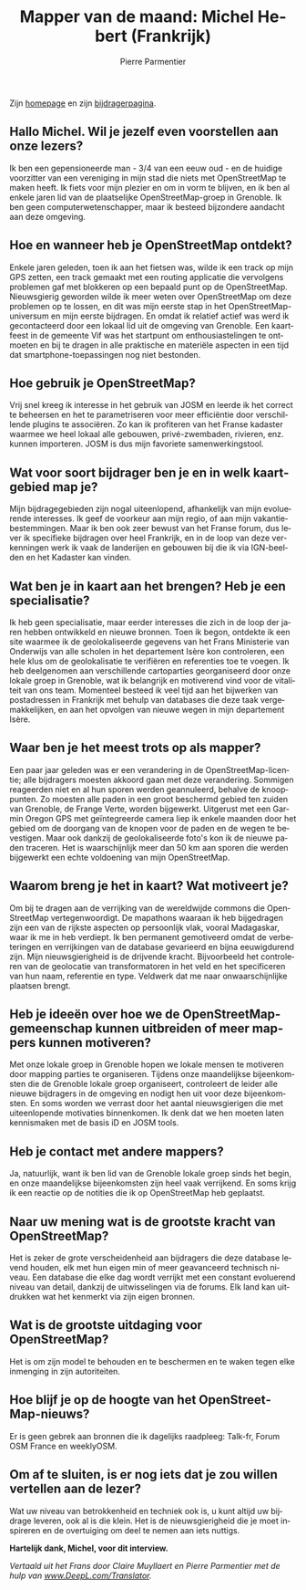 ﻿---
title: "Mapper van de maand: Michel Hebert (Frankrijk)"
featured:
layout: post
category: motm
author: Pierre Parmentier
lang: nl
---

Zijn [homepage](https://www.openstreetmap.org/user/chimel38) en zijn [bijdragerpagina](https://hdyc.neis-one.org/?chimel38).

## Hallo Michel. Wil je jezelf even voorstellen aan onze lezers?

Ik ben een gepensioneerde man - 3/4 van een eeuw oud - en de huidige voorzitter van een vereniging in mijn stad die niets met OpenStreetMap te maken heeft. Ik fiets voor mijn plezier en om in vorm te blijven, en ik ben al enkele jaren lid van de plaatselijke OpenStreetMap-groep in Grenoble. Ik ben geen computerwetenschapper, maar ik besteed bijzondere aandacht aan deze omgeving. 

## Hoe en wanneer heb je OpenStreetMap ontdekt?

Enkele jaren geleden, toen ik aan het fietsen was, wilde ik een track op mijn GPS zetten, een track gemaakt met een routing applicatie die vervolgens problemen gaf met blokkeren op een bepaald punt op de OpenStreetMap. Nieuwsgierig geworden wilde ik meer weten over OpenStreetMap om deze problemen op te lossen, en dit was mijn eerste stap in het OpenStreetMap-universum en mijn eerste bijdragen. En omdat ik relatief actief was werd ik gecontacteerd door een lokaal lid uit de omgeving van Grenoble. Een kaartfeest in de gemeente Vif was het startpunt om enthousiastelingen te ontmoeten en bij te dragen in alle praktische en materiële aspecten in een tijd dat smartphone-toepassingen nog niet bestonden.

## Hoe gebruik je OpenStreetMap?

Vrij snel kreeg ik interesse in het gebruik van JOSM en leerde ik het correct te beheersen en het te parametriseren voor meer efficiëntie door verschillende plugins te associëren. Zo kan ik profiteren van het Franse kadaster waarmee we heel lokaal alle gebouwen, privé-zwembaden, rivieren, enz. kunnen importeren. JOSM is dus mijn favoriete samenwerkingstool.

## Wat voor soort bijdrager ben je en in welk kaartgebied map je?

Mijn bijdragegebieden zijn nogal uiteenlopend, afhankelijk van mijn evoluerende interesses. Ik geef de voorkeur aan mijn regio, of aan mijn vakantiebestemmingen. Maar ik ben ook zeer bewust van het Franse forum, dus lever ik specifieke bijdragen over heel Frankrijk, en in de loop van deze verkenningen werk ik vaak de landerijen en gebouwen bij die ik via IGN-beelden en het Kadaster kan vinden.

## Wat ben je in kaart aan het brengen? Heb je een specialisatie?

Ik heb geen specialisatie, maar eerder interesses die zich in de loop der jaren hebben ontwikkeld en nieuwe bronnen. Toen ik begon, ontdekte ik een site waarmee ik de geolokaliseerde gegevens van het Frans Ministerie van Onderwijs van alle scholen in het departement Isère kon controleren, een hele klus om de geolokalisatie te verifiëren en referenties toe te voegen. Ik heb deelgenomen aan verschillende cartoparties georganiseerd door onze lokale groep in Grenoble, wat ik belangrijk en motiverend vind voor de vitaliteit van ons team. Momenteel besteed ik veel tijd aan het bijwerken van postadressen in Frankrijk met behulp van databases die deze taak vergemakkelijken, en aan het opvolgen van nieuwe wegen in mijn departement Isère. 

## Waar ben je het meest trots op als mapper?

Een paar jaar geleden was er een verandering in de OpenStreetMap-licentie; alle bijdragers moesten akkoord gaan met deze verandering. Sommigen reageerden niet en al hun sporen werden geannuleerd, behalve de knooppunten. Zo moesten alle paden in een groot beschermd gebied ten zuiden van Grenoble, de Frange Verte, worden bijgewerkt. Uitgerust met een Garmin Oregon GPS met geïntegreerde camera liep ik enkele maanden door het gebied om de doorgang van de knopen voor de paden en de wegen te bevestigen. Maar ook dankzij de geolokaliseerde foto's kon ik de nieuwe paden traceren. Het is waarschijnlijk meer dan 50 km aan sporen die werden bijgewerkt een echte voldoening van mijn OpenStreetMap.

## Waarom breng je het in kaart? Wat motiveert je?

Om bij te dragen aan de verrijking van de wereldwijde commons die OpenStreetMap vertegenwoordigt. De mapathons waaraan ik heb bijgedragen zijn een van de rijkste aspecten op persoonlijk vlak, vooral Madagaskar, waar ik me in heb verdiept. Ik ben permanent gemotiveerd omdat de verbeteringen en verrijkingen van de database gevarieerd en bijna eeuwigdurend zijn. Mijn nieuwsgierigheid is de drijvende kracht. Bijvoorbeeld het controleren van de geolocatie van transformatoren in het veld en het specificeren van hun naam, referentie en type. Veldwerk dat me naar onwaarschijnlijke plaatsen brengt.

## Heb je ideeën over hoe we de OpenStreetMap-gemeenschap kunnen uitbreiden of meer mappers kunnen motiveren?

Met onze lokale groep in Grenoble hopen we lokale mensen te motiveren door mapping parties te organiseren. Tijdens onze maandelijkse bijeenkomsten die de Grenoble lokale groep organiseert, controleert de leider alle nieuwe bijdragers in de omgeving en nodigt hen uit voor deze bijeenkomsten. En soms worden we verrast door het aantal nieuwsgierigen die met uiteenlopende motivaties binnenkomen. Ik denk dat we hen moeten laten kennismaken met de basis iD en JOSM tools. 

## Heb je contact met andere mappers?

Ja, natuurlijk, want ik ben lid van de Grenoble lokale groep sinds het begin, en onze maandelijkse bijeenkomsten zijn heel vaak verrijkend. En soms krijg ik een reactie op de notities die ik op OpenStreetMap heb geplaatst. 

## Naar uw mening wat is de grootste kracht van OpenStreetMap?

Het is zeker de grote verscheidenheid aan bijdragers die deze database levend houden, elk met hun eigen min of meer geavanceerd technisch niveau. Een database die elke dag wordt verrijkt met een constant evoluerend niveau van detail, dankzij de uitwisselingen via de forums. Elk land kan uitdrukken wat het kenmerkt via zijn eigen bronnen.

## Wat is de grootste uitdaging voor OpenStreetMap?

Het is om zijn model te behouden en te beschermen en te waken tegen elke inmenging in zijn autoriteiten. 

## Hoe blijf je op de hoogte van het OpenStreetMap-nieuws?

Er is geen gebrek aan bronnen die ik dagelijks raadpleeg: Talk-fr, Forum OSM France en weeklyOSM. 

## Om af te sluiten, is er nog iets dat je zou willen vertellen aan de lezer?

Wat uw niveau van betrokkenheid en techniek ook is, u kunt altijd uw bijdrage leveren, ook al is die klein. Het is de nieuwsgierigheid die je moet inspireren en de overtuiging om deel te nemen aan iets nuttigs.

**Hartelijk dank, Michel, voor dit interview.**

*Vertaald uit het Frans door Claire Muyllaert en Pierre Parmentier met de hulp van www.DeepL.com/Translator.*

